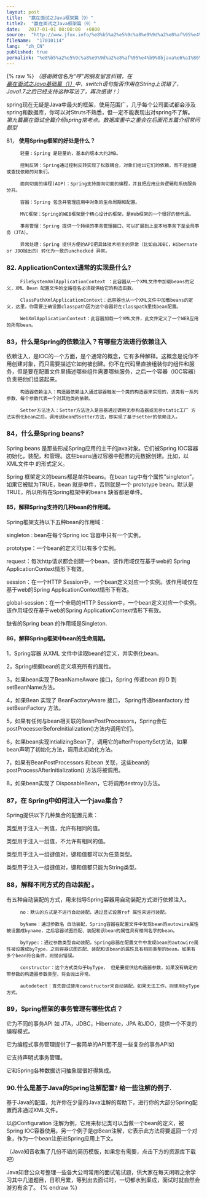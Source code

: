 ```yaml
---
layout: post
title:  "赢在面试之Java框架篇（9）"
title2:  "赢在面试之Java框架篇（9）"
date:   2017-01-01 00:00:00  +0800
source:  "http://www.jfox.info/%e8%b5%a2%e5%9c%a8%e9%9d%a2%e8%af%95%e4%b9%8bjava%e6%a1%86%e6%9e%b6%e7%af%879.html"
fileName:  "17010114"
lang:  "zh_CN"
published: true
permalink: "%e8%b5%a2%e5%9c%a8%e9%9d%a2%e8%af%95%e4%b9%8bjava%e6%a1%86%e6%9e%b6%e7%af%879.html"
---
```

{% raw %}
*（感谢微信名为“哼”的朋友留言纠错，在*[*赢在面试之Java基础篇（1）*](http://www.jfox.info/go.php?url=http://mp.weixin.qq.com/s?__biz=MzI4Njc5NjM1NQ==&amp;mid=2247483653&amp;idx=1&amp;sn=006c7510542d5ea29c3afb4ce14cbc64&amp;chksm=ebd63e29dca1b73f12d1adaab65a484c5eef94180df5fcac93fabde691c6d26a689c45f63bcf&amp;scene=21#wechat_redirect)*中，switch语句能否作用在String上说错了，Java1.7之后已经支持这种写法了，再次感谢！）*

 spring现在无疑是Java中最火的框架，使用范围广，几乎每个公司面试都会涉及spring和数据库，你可以对Struts不熟悉，但一定不能表现出对spring不了解。 *第九篇赢在面试全篇介绍spring常考点。数据库重中之重会在后面花五篇介绍常问题型*

 81， **使用Spring框架的好处是什么？**

         轻量：Spring 是轻量的，基本的版本大约2MB。 

         控制反转：Spring通过控制反转实现了松散耦合，对象们给出它们的依赖，而不是创建或查找依赖的对象们。 

         面向切面的编程(AOP)：Spring支持面向切面的编程，并且把应用业务逻辑和系统服务分开。 

         容器：Spring 包含并管理应用中对象的生命周期和配置。 

         MVC框架：Spring的WEB框架是个精心设计的框架，是Web框架的一个很好的替代品。 

         事务管理：Spring 提供一个持续的事务管理接口，可以扩展到上至本地事务下至全局事务（JTA）。 

         异常处理：Spring 提供方便的API把具体技术相关的异常（比如由JDBC，Hibernate or JDO抛出的）转化为一致的unchecked 异常。 

###  82. ApplicationContext通常的实现是什么? 

         FileSystemXmlApplicationContext ：此容器从一个XML文件中加载beans的定义，XML Bean 配置文件的全路径名必须提供给它的构造函数。 

         ClassPathXmlApplicationContext：此容器也从一个XML文件中加载beans的定义，这里，你需要正确设置classpath因为这个容器将在classpath里找bean配置。 

         WebXmlApplicationContext：此容器加载一个XML文件，此文件定义了一个WEB应用的所有bean。 

###  83，什么是Spring的依赖注入？有哪些方法进行依赖注入 

依赖注入，是IOC的一个方面，是个通常的概念，它有多种解释。这概念是说你不用创建对象，而只需要描述它如何被创建。你不在代码里直接组装你的组件和服务，但是要在配置文件里描述哪些组件需要哪些服务，之后一个容器（IOC容器）负责把他们组装起来。

         构造器依赖注入：构造器依赖注入通过容器触发一个类的构造器来实现的，该类有一系列参数，每个参数代表一个对其他类的依赖。 

         Setter方法注入：Setter方法注入是容器通过调用无参构造器或无参static工厂 方法实例化bean之后，调用该bean的setter方法，即实现了基于setter的依赖注入。 

###  84，什么是Spring beans? 

Spring beans 是那些形成Spring应用的主干的java对象。它们被Spring IOC容器初始化，装配，和管理。这些beans通过容器中配置的元数据创建。比如，以XML文件中<bean/> 的形式定义。

Spring 框架定义的beans都是单件beans。在bean tag中有个属性”singleton”，如果它被赋为TRUE，bean 就是单件，否则就是一个 prototype bean。默认是TRUE，所以所有在Spring框架中的beans 缺省都是单件。

#### 85，解释Spring支持的几种bean的作用域。

Spring框架支持以下五种bean的作用域：

 singleton : bean在每个Spring ioc 容器中只有一个实例。 

 prototype：一个bean的定义可以有多个实例。 

 request：每次http请求都会创建一个bean，该作用域仅在基于web的        Spring ApplicationContext情形下有效。 

 session：在一个HTTP Session中，一个bean定义对应一个实例。该作用域仅在基于web的Spring ApplicationContext情形下有效。 

 global-session：在一个全局的HTTP Session中，一个bean定义对应一个实例。该作用域仅在基于web的Spring ApplicationContext情形下有效。 

缺省的Spring bean 的作用域是Singleton.

#### 86，解释Spring框架中bean的生命周期。

1，Spring容器 从XML 文件中读取bean的定义，并实例化bean。

2，Spring根据bean的定义填充所有的属性。

3，如果bean实现了BeanNameAware 接口，Spring 传递bean 的ID 到 setBeanName方法。

4，如果Bean 实现了 BeanFactoryAware 接口， Spring传递beanfactory 给setBeanFactory 方法。

5，如果有任何与bean相关联的BeanPostProcessors，Spring会在postProcesserBeforeInitialization()方法内调用它们。

6，如果bean实现IntializingBean了，调用它的afterPropertySet方法，如果bean声明了初始化方法，调用此初始化方法。

7，如果有BeanPostProcessors 和bean 关联，这些bean的postProcessAfterInitialization() 方法将被调用。

8，如果bean实现了 DisposableBean，它将调用destroy()方法。

###  87，在 Spring中如何注入一个java集合？ 

Spring提供以下几种集合的配置元素：

<list>类型用于注入一列值，允许有相同的值。

<set> 类型用于注入一组值，不允许有相同的值。

<map> 类型用于注入一组键值对，键和值都可以为任意类型。

<props>类型用于注入一组键值对，键和值都只能为String类型。

###  88，解释不同方式的自动装配 。 

有五种自动装配的方式，用来指导Spring容器用自动装配方式进行依赖注入。

         no：默认的方式是不进行自动装配，通过显式设置ref 属性来进行装配。 

         byName：通过参数名 自动装配，Spring容器在配置文件中发现bean的autowire属性被设置成byname，之后容器试图匹配、装配和该bean的属性具有相同名字的bean。 

         byType:：通过参数类型自动装配，Spring容器在配置文件中发现bean的autowire属性被设置成byType，之后容器试图匹配、装配和该bean的属性具有相同类型的bean。如果有多个bean符合条件，则抛出错误。 

         constructor：这个方式类似于byType， 但是要提供给构造器参数，如果没有确定的带参数的构造器参数类型，将会抛出异常。 

         autodetect：首先尝试使用constructor来自动装配，如果无法工作，则使用byType方式。 

###  89，Spring框架的事务管理有哪些优点？ 

它为不同的事务API  如 JTA，JDBC，Hibernate，JPA 和JDO，提供一个不变的编程模式。

它为编程式事务管理提供了一套简单的API而不是一些复杂的事务API如

它支持声明式事务管理。

它和Spring各种数据访问抽象层很好得集成。

###  90.什么是基于Java的Spring注解配置? 给一些注解的例子. 

基于Java的配置，允许你在少量的Java注解的帮助下，进行你的大部分Spring配置而非通过XML文件。

以@Configuration 注解为例，它用来标记类可以当做一个bean的定义，被Spring IOC容器使用。另一个例子是@Bean注解，它表示此方法将要返回一个对象，作为一个bean注册进Spring应用上下文。

（Java知音收集了几份不错的简历模版，如果您有需要，点击下方的资源库下载吧）

Java知音公众号整理一些各大公司常用的面试笔试题，供大家在每天闲暇之余学习其中几道题目，日积月累，等到出去面试时，一切都水到渠成，面试时就自然会游刃有余了。
{% endraw %}
